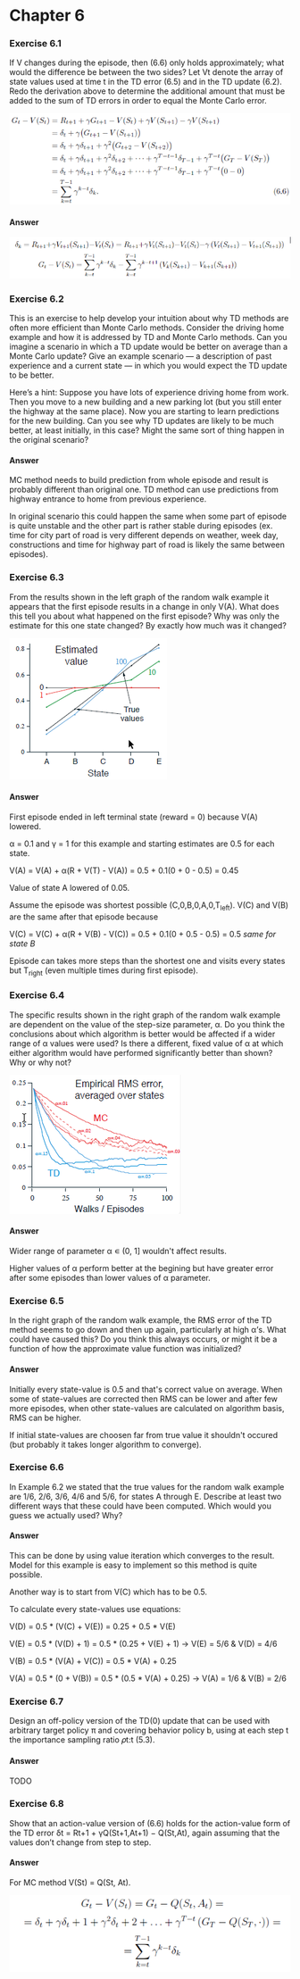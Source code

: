 # Chapter 6

### Exercise 6.1

If V changes during the episode, then (6.6) only holds approximately; what would the difference be between the two sides? 
Let Vt denote the array of state values used at time t in the TD error (6.5) and in the TD update (6.2). 
Redo the derivation above to determine the additional amount that must be added to the sum of TD errors in order to equal the Monte Carlo error.

![equation 6.6](assets/answer-006_01_01.png)

#### Answer

![answer 6.1](assets/answer-006_01_02.png)

### Exercise 6.2

This is an exercise to help develop your intuition about why TD methods
are often more efficient than Monte Carlo methods. Consider the driving home example
and how it is addressed by TD and Monte Carlo methods. Can you imagine a scenario
in which a TD update would be better on average than a Monte Carlo update? Give
an example scenario — a description of past experience and a current state — in which
you would expect the TD update to be better. 

Here’s a hint: Suppose you have lots of experience driving home from work. Then you move to a new building and a new parking
lot (but you still enter the highway at the same place). Now you are starting to learn
predictions for the new building. Can you see why TD updates are likely to be much
better, at least initially, in this case? Might the same sort of thing happen in the original
scenario?

#### Answer

MC method needs to build prediction from whole episode and result is probably different than original one. TD method can use predictions from highway entrance to home from previous experience.

In original scenario this could happen the same when some part of episode is quite unstable and the other part is rather stable during episodes (ex. time for city part of road is very different depends on weather, week day, constructions and time for highway part of road is likely the same between episodes). 

### Exercise 6.3

From the results shown in the left graph of the random walk example it
appears that the first episode results in a change in only V(A). What does this tell you
about what happened on the first episode? Why was only the estimate for this one state
changed? By exactly how much was it changed?

![example 6.2 left graph](assets/answer-006_03_01.png)

#### Answer

First episode ended in left terminal state (reward = 0) because V(A) lowered.

α = 0.1 and γ = 1 for this example and starting estimates are 0.5 for each state.

V(A) = V(A) + α(R + V(T) - V(A)) = 0.5 + 0.1(0 + 0 - 0.5) = 0.45

Value of state A lowered of 0.05.

Assume the episode was shortest possible (C,0,B,0,A,0,T<sub>left</sub>).
V(C) and V(B) are the same after that episode because

V(C) = V(C) + α(R + V(B) - V(C)) = 0.5 + 0.1(0 + 0.5 - 0.5) = 0.5
_same for state B_

Episode can takes more steps than the shortest one and visits every states but T<sub>right</sub> (even multiple times during first episode).

### Exercise 6.4

The specific results shown in the right graph of the random walk example
are dependent on the value of the step-size parameter, α. Do you think the conclusions
about which algorithm is better would be affected if a wider range of α values were used?
Is there a different, fixed value of α at which either algorithm would have performed
significantly better than shown? Why or why not?

![example 6.2 right graph](assets/answer-006_04_01.png)

#### Answer 

Wider range of parameter α ∊ (0, 1] wouldn't affect results.

Higher values of α perform better at the begining but have greater error after some episodes than lower values of α parameter.

### Exercise 6.5

In the right graph of the random walk example, the RMS error of the
TD method seems to go down and then up again, particularly at high α’s. What could
have caused this? Do you think this always occurs, or might it be a function of how the
approximate value function was initialized?

#### Answer

Initially every state-value is 0.5 and that's correct value on average. When some of state-values are corrected then RMS can be lower and after few more episodes, when other state-values are calculated on algorithm basis, RMS can be higher.

If initial state-values are choosen far from true value it shouldn't occured (but probably it takes longer algorithm to converge).

### Exercise 6.6

In Example 6.2 we stated that the true values for the random walk example
are 1/6, 2/6, 3/6, 4/6 and 5/6, for states A through E. Describe at least two different ways that
these could have been computed. Which would you guess we actually used? Why?

#### Answer

This can be done by using value iteration which converges to the result. Model for this example is easy to implement so this method is quite possible.

Another way is to start from V(C) which has to be 0.5.

To calculate every state-values use equations:

V(D) = 0.5 * (V(C) + V(E)) = 0.25 + 0.5 * V(E)

V(E) = 0.5 * (V(D) + 1) = 0.5 * (0.25 + V(E) + 1) -> V(E) = 5/6 & V(D) = 4/6

V(B) = 0.5 * (V(A) + V(C)) = 0.5 * V(A) + 0.25

V(A) = 0.5 * (0 + V(B)) = 0.5 * (0.5 * V(A) + 0.25) -> V(A) = 1/6 & V(B) = 2/6

### Exercise 6.7

Design an off-policy version of the TD(0) update that can be used with 
arbitrary target policy π and covering behavior policy b, using at each step t the importance
sampling ratio 𝜌t:t (5.3).

#### Answer

TODO

### Exercise 6.8

Show that an action-value version of (6.6) holds for the action-value form
of the TD error δt = Rt+1 + γQ(St+1,At+1) − Q(St,At), again assuming that the values
don’t change from step to step.

#### Answer

For MC method V(St) = Q(St, At).

![answer 6.8](assets/answer-006_08_01.png)
